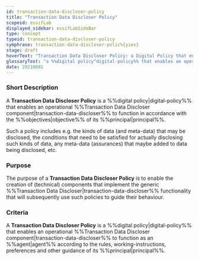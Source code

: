 ```yaml
---
id: transaction-data-discloser-policy
title: "Transaction Data Discloser Policy"
scopeid: essifLab
displayed_sidebar: essifLabSideBar
type: concept
typeid: transaction-data-discloser-policy
symphrase: transaction-data-discloser-polic%{yies}
stage: draft
hoverText: "Transaction Data Discloser Policy: a Digital Policy that enables an operational Transaction Data Discloser component to function in accordance with the Objectives of its Principal."
glossaryText: "a %%digital policy^digital-policy%% that enables an operational %%transaction data discloser^transaction-data-discloser%% component to function in accordance with the %%objectives^objective%% of its %%principal^principal%%."
date: 20210601
---
```


### Short Description
A **Transaction Data Discloser Policy** is a %%digital policy|digital-policy%% that enables an operational %%Transaction Data Discloser component|transaction-data-discloser%% to function in accordance with the %%objectives|objective%% of its %%principal|principal%%.

Such a policy includes e.g. the kinds of data (and meta-data) that may be disclosed, the conditions that need to be satisfied for actually disclosing such kinds of data, any meta-data (assurances) that maybe added to data being disclosed, etc.

### Purpose
The purpose of a **Transaction Data Discloser Policy** is to enable the creation of (technical) components that implement the generic %%Transaction Data Discloser|transaction-data-discloser%% functionality that will subsequently use such policies to guide their behaviour.

### Criteria
A **Transaction Data Discloser Policy** is a %%digital policy|digital-policy%% that enables an operational %%Transaction Data Discloser component|transaction-data-discloser%% to function as an %%agent|agent%% according to the rules, working-instructions, preferences and other guidance of its %%principal|principal%%.
